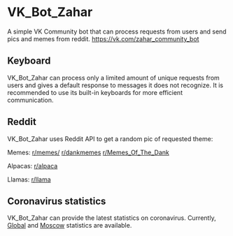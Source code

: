 # VK_Bot_Zahar
A simple VK Community bot that can process requests from users and send pics and memes from reddit.
https://vk.com/zahar_community_bot

## Keyboard
VK_Bot_Zahar can process only a limited amount of unique requests from users and gives a default response to messages it does not recognize. 
It is recommended to use its built-in keyboards for more efficient communication.

## Reddit
VK_Bot_Zahar uses Reddit API to get a random pic of requested theme:

Memes:
[r/memes/](https://www.reddit.com/r/memes/)
[r/dankmemes](https://www.reddit.com/r/dankmemes)
[r/Memes_Of_The_Dank](https://www.reddit.com/r/Memes_Of_The_Dank/)

Alpacas:
[r/alpaca](https://www.reddit.com/r/alpacas/)

Llamas:
[r/llama](https://www.reddit.com/r/llamas/)

## Coronavirus statistics
VK_Bot_Zahar can provide the latest statistics on coronavirus. Currently, [Global](https://www.worldometers.info/coronavirus/) and [Moscow](https://coronavirus-control.ru/coronavirus-moscow/) statistics are available. 

